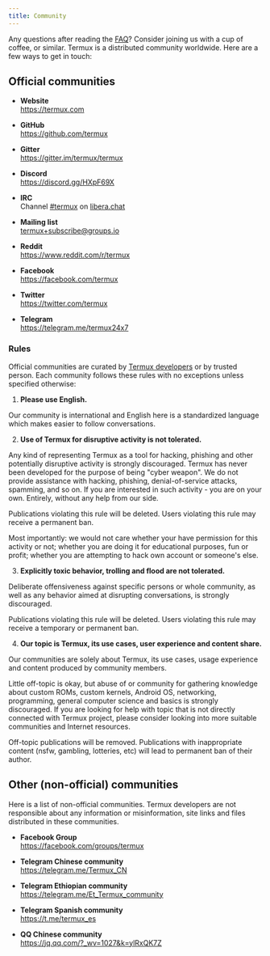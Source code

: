 ```yaml
---
title: Community
---
```


Any questions after reading the [FAQ](faq)? Consider joining
us with a cup of coffee, or similar. Termux is a distributed community
worldwide. Here are a few ways to get in touch:

## Official communities

- **Website**\
  https://termux.com

- **GitHub**\
  https://github.com/termux

- **Gitter**\
  https://gitter.im/termux/termux

- **Discord**\
  https://discord.gg/HXpF69X

- **IRC**\
  Channel [#termux](irc://irc.libera.chat:6697/termux) on [libera.chat](https://libera.chat)

- **Mailing list**\
  [termux+subscribe@groups.io](https://groups.io/g/termux)

- **Reddit**\
  https://www.reddit.com/r/termux

- **Facebook**\
  https://facebook.com/termux

- **Twitter**\
  https://twitter.com/termux

- **Telegram**\
  https://telegram.me/termux24x7

### Rules

Official communities are curated by [Termux
developers](https://github.com/orgs/termux/people) or by trusted person.
Each community follows these rules with no exceptions unless specified
otherwise:

1. **Please use English.**

Our community is international and English here is a standardized
language which makes easier to follow conversations.

2. **Use of Termux for disruptive activity is not tolerated.**

Any kind of representing Termux as a tool for hacking, phishing and
other potentially disruptive activity is strongly discouraged. Termux
has never been developed for the purpose of being "cyber weapon". We do
not provide assistance with hacking, phishing, denial-of-service
attacks, spamming, and so on. If you are interested in such activity -
you are on your own. Entirely, without any help from our side.

Publications violating this rule will be deleted. Users violating this
rule may receive a permanent ban.

Most importantly: we would not care whether your have permission for
this activity or not; whether you are doing it for educational purposes,
fun or profit; whether you are attempting to hack own account or
someone's else.

3. **Explicitly toxic behavior, trolling and flood are not tolerated.**

Deliberate offensiveness against specific persons or whole community, as
well as any behavior aimed at disrupting conversations, is strongly
discouraged.

Publications violating this rule will be deleted. Users violating this
rule may receive a temporary or permanent ban.

4. **Our topic is Termux, its use cases, user experience and content
share.**

Our communities are solely about Termux, its use cases, usage experience
and content produced by community members.

Little off-topic is okay, but abuse of or community for gathering
knowledge about custom ROMs, custom kernels, Android OS, networking,
programming, general computer science and basics is strongly
discouraged. If you are looking for help with topic that is not directly
connected with Termux project, please consider looking into more
suitable communities and Internet resources.

Off-topic publications will be removed. Publications with inappropriate
content (nsfw, gambling, lotteries, etc) will lead to permanent ban of
their author.

## Other (non-official) communities

Here is a list of non-official communities. Termux developers are not
responsible about any information or misinformation, site links and
files distributed in these communities.

- **Facebook Group**\
  https://facebook.com/groups/termux

- **Telegram Chinese community**\
  https://telegram.me/Termux_CN

- **Telegram Ethiopian community**\
  https://telegram.me/Et_Termux_community

- **Telegram Spanish community**\
  https://t.me/termux_es

- **QQ Chinese community**\
  https://jq.qq.com/?_wv=1027&k=ylRxQK7Z

